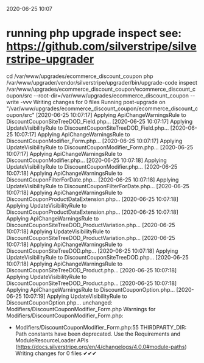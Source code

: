 2020-06-25 10:07

# running php upgrade inspect see: https://github.com/silverstripe/silverstripe-upgrader
cd /var/www/upgrades/ecommerce_discount_coupon
php /var/www/upgrader/vendor/silverstripe/upgrader/bin/upgrade-code inspect /var/www/upgrades/ecommerce_discount_coupon/ecommerce_discount_coupon/src  --root-dir=/var/www/upgrades/ecommerce_discount_coupon --write -vvv
Writing changes for 0 files
Running post-upgrade on "/var/www/upgrades/ecommerce_discount_coupon/ecommerce_discount_coupon/src"
[2020-06-25 10:07:17] Applying ApiChangeWarningsRule to DiscountCouponSiteTreeDOD_Field.php...
[2020-06-25 10:07:17] Applying UpdateVisibilityRule to DiscountCouponSiteTreeDOD_Field.php...
[2020-06-25 10:07:17] Applying ApiChangeWarningsRule to DiscountCouponModifier_Form.php...
[2020-06-25 10:07:17] Applying UpdateVisibilityRule to DiscountCouponModifier_Form.php...
[2020-06-25 10:07:17] Applying ApiChangeWarningsRule to DiscountCouponModifier.php...
[2020-06-25 10:07:18] Applying UpdateVisibilityRule to DiscountCouponModifier.php...
[2020-06-25 10:07:18] Applying ApiChangeWarningsRule to DiscountCouponFilterForDate.php...
[2020-06-25 10:07:18] Applying UpdateVisibilityRule to DiscountCouponFilterForDate.php...
[2020-06-25 10:07:18] Applying ApiChangeWarningsRule to DiscountCouponProductDataExtension.php...
[2020-06-25 10:07:18] Applying UpdateVisibilityRule to DiscountCouponProductDataExtension.php...
[2020-06-25 10:07:18] Applying ApiChangeWarningsRule to DiscountCouponSiteTreeDOD_ProductVariation.php...
[2020-06-25 10:07:18] Applying UpdateVisibilityRule to DiscountCouponSiteTreeDOD_ProductVariation.php...
[2020-06-25 10:07:18] Applying ApiChangeWarningsRule to DiscountCouponSiteTreeDOD.php...
[2020-06-25 10:07:18] Applying UpdateVisibilityRule to DiscountCouponSiteTreeDOD.php...
[2020-06-25 10:07:18] Applying ApiChangeWarningsRule to DiscountCouponSiteTreeDOD_Product.php...
[2020-06-25 10:07:18] Applying UpdateVisibilityRule to DiscountCouponSiteTreeDOD_Product.php...
[2020-06-25 10:07:18] Applying ApiChangeWarningsRule to DiscountCouponOption.php...
[2020-06-25 10:07:19] Applying UpdateVisibilityRule to DiscountCouponOption.php...
unchanged:	Modifiers/DiscountCouponModifier_Form.php
Warnings for Modifiers/DiscountCouponModifier_Form.php:
 - Modifiers/DiscountCouponModifier_Form.php:55 THIRDPARTY_DIR: Path constants have been deprecated. Use the Requirements and ModuleResourceLoader APIs (https://docs.silverstripe.org/en/4/changelogs/4.0.0#module-paths)
Writing changes for 0 files
✔✔✔